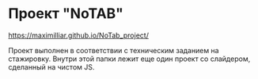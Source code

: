 # Проект "NoTAB"

https://maximilliar.github.io/NoTab_project/

Проект выполнен в соответствии с техническим заданием на стажировку.
Внутри этой папки лежит еще один проект со слайдером, сделанный на чистом JS.
